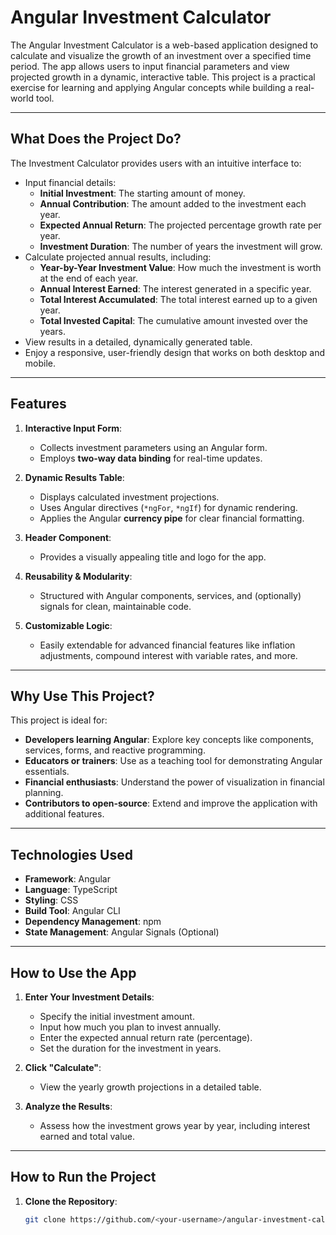 # Angular Investment Calculator

The Angular Investment Calculator is a web-based application designed to calculate and visualize the growth of an investment over a specified time period. The app allows users to input financial parameters and view projected growth in a dynamic, interactive table. This project is a practical exercise for learning and applying Angular concepts while building a real-world tool.

---

## **What Does the Project Do?**

The Investment Calculator provides users with an intuitive interface to:
- Input financial details:
  - **Initial Investment**: The starting amount of money.
  - **Annual Contribution**: The amount added to the investment each year.
  - **Expected Annual Return**: The projected percentage growth rate per year.
  - **Investment Duration**: The number of years the investment will grow.
- Calculate projected annual results, including:
  - **Year-by-Year Investment Value**: How much the investment is worth at the end of each year.
  - **Annual Interest Earned**: The interest generated in a specific year.
  - **Total Interest Accumulated**: The total interest earned up to a given year.
  - **Total Invested Capital**: The cumulative amount invested over the years.
- View results in a detailed, dynamically generated table.
- Enjoy a responsive, user-friendly design that works on both desktop and mobile.

---

## **Features**

1. **Interactive Input Form**:
   - Collects investment parameters using an Angular form.
   - Employs **two-way data binding** for real-time updates.

2. **Dynamic Results Table**:
   - Displays calculated investment projections.
   - Uses Angular directives (`*ngFor`, `*ngIf`) for dynamic rendering.
   - Applies the Angular **currency pipe** for clear financial formatting.

3. **Header Component**:
   - Provides a visually appealing title and logo for the app.

4. **Reusability & Modularity**:
   - Structured with Angular components, services, and (optionally) signals for clean, maintainable code.

5. **Customizable Logic**:
   - Easily extendable for advanced financial features like inflation adjustments, compound interest with variable rates, and more.

---

## **Why Use This Project?**

This project is ideal for:
- **Developers learning Angular**: Explore key concepts like components, services, forms, and reactive programming.
- **Educators or trainers**: Use as a teaching tool for demonstrating Angular essentials.
- **Financial enthusiasts**: Understand the power of visualization in financial planning.
- **Contributors to open-source**: Extend and improve the application with additional features.

---

## **Technologies Used**

- **Framework**: Angular
- **Language**: TypeScript
- **Styling**: CSS
- **Build Tool**: Angular CLI
- **Dependency Management**: npm
- **State Management**: Angular Signals (Optional)

---

## **How to Use the App**

1. **Enter Your Investment Details**:
   - Specify the initial investment amount.
   - Input how much you plan to invest annually.
   - Enter the expected annual return rate (percentage).
   - Set the duration for the investment in years.

2. **Click "Calculate"**:
   - View the yearly growth projections in a detailed table.

3. **Analyze the Results**:
   - Assess how the investment grows year by year, including interest earned and total value.

---

## **How to Run the Project**

1. **Clone the Repository**:
   ```bash
   git clone https://github.com/<your-username>/angular-investment-calculator.git
